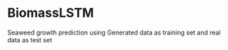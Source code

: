 # BiomassLSTM
 Seaweed growth prediction using Generated data as training set and real data as test set
